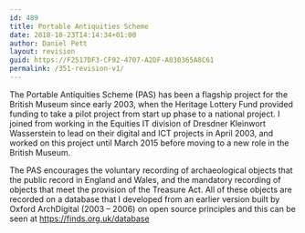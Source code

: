 ```yaml
---
id: 489
title: Portable Antiquities Scheme
date: 2018-10-23T14:14:34+01:00
author: Daniel Pett
layout: revision
guid: https://F2517DF3-CF92-4707-A2DF-A030365A8C61
permalink: /351-revision-v1/
---
```

The Portable Antiquities Scheme (PAS) has been a flagship project for the British Museum since early 2003, when the Heritage Lottery Fund provided funding to take a pilot project from start up phase to a national project. I joined from working in the Equities IT division of Dresdner Kleinwort Wasserstein to lead on their digital and ICT projects in April 2003, and worked on this project until March 2015 before moving to a new role in the British Museum.

The PAS encourages the voluntary recording of archaeological objects that the public record in England and Wales, and the mandatory recording of objects that meet the provision of the Treasure Act. All of these objects are recorded on a database that I developed from an earlier version built by Oxford ArchDigital (2003 &#8211; 2006) on open source principles and this can be seen at https://finds.org.uk/database